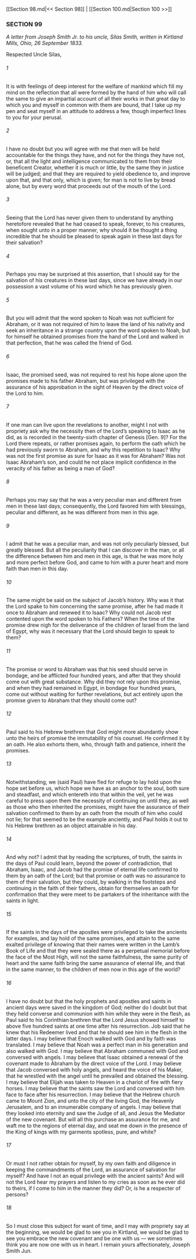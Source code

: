[[Section 98.md|<< Section 98]]  |  [[Section 100.md|Section 100 >>]]

### SECTION 99

*A letter from Joseph Smith Jr. to his uncle, Silas Smith, written in Kirtland Mills, Ohio, 26 September 1833.*

Respected Uncle Silas,

###### 1
It is with feelings of deep interest for the welfare of mankind which fill my mind on the reflection that all were formed by the hand of him who will call the same to give an impartial account of all their works in that great day to which you and myself in common with them are bound, that I take up my pen and seat myself in an attitude to address a few, though imperfect lines to you for your perusal.

###### 2
I have no doubt but you will agree with me that men will be held accountable for the things they have, and not for the things they have not, or, that all the light and intelligence communicated to them from their beneficent Creator, whether it is much or little, by the same they in justice will be judged; and that they are required to yield obedience to, and improve upon that, and that only, which is given; for man is not to live by bread alone, but by every word that proceeds out of the mouth of the Lord.

###### 3
Seeing that the Lord has never given them to understand by anything heretofore revealed that he had ceased to speak, forever, to his creatures, when sought unto in a proper manner, why should it be thought a thing incredible that he should be pleased to speak again in these last days for their salvation?

###### 4
Perhaps you may be surprised at this assertion, that I should say for the salvation of his creatures in these last days, since we have already in our possession a vast volume of his word which he has previously given.

###### 5
But you will admit that the word spoken to Noah was not sufficient for Abraham, or it was not required of him to leave the land of his nativity and seek an inheritance in a strange country upon the word spoken to Noah, but for himself he obtained promises from the hand of the Lord and walked in that perfection, that he was called the friend of God.

###### 6
Isaac, the promised seed, was not required to rest his hope alone upon the promises made to his father Abraham, but was privileged with the assurance of his approbation in the sight of Heaven by the direct voice of the Lord to him.

###### 7
If one man can live upon the revelations to another, might I not with propriety ask why the necessity then of the Lord’s speaking to Isaac as he did, as is recorded in the twenty-sixth chapter of Genesis [Gen. 9]? For the Lord there repeats, or rather promises again, to perform the oath which he had previously sworn to Abraham, and why this repetition to Isaac? Why was not the first promise as sure for Isaac as it was for Abraham? Was not Isaac Abraham’s son, and could he not place implicit confidence in the veracity of his father as being a man of God?

###### 8
Perhaps you may say that he was a very peculiar man and different from men in these last days; consequently, the Lord favored him with blessings, peculiar and different, as he was different from men in this age.

###### 9
I admit that he was a peculiar man, and was not only peculiarly blessed, but greatly blessed. But all the peculiarity that I can discover in the man, or all the difference between him and men in this age, is that he was more holy and more perfect before God, and came to him with a purer heart and more faith than men in this day.

###### 10
The same might be said on the subject of Jacob’s history. Why was it that the Lord spake to him concerning the same promise, after he had made it once to Abraham and renewed it to Isaac? Why could not Jacob rest contented upon the word spoken to his Fathers? When the time of the promise drew nigh for the deliverance of the children of Israel from the land of Egypt, why was it necessary that the Lord should begin to speak to them?

###### 11
The promise or word to Abraham was that his seed should serve in bondage, and be afflicted four hundred years, and after that they should come out with great substance. Why did they not rely upon this promise, and when they had remained in Egypt, in bondage four hundred years, come out without waiting for further revelations, but act entirely upon the promise given to Abraham that they should come out?

###### 12
Paul said to his Hebrew brethren that God might more abundantly show unto the heirs of promise the immutability of his counsel. He confirmed it by an oath. He also exhorts them, who, through faith and patience, inherit the promises.

###### 13
Notwithstanding, we (said Paul) have fled for refuge to lay hold upon the hope set before us, which hope we have as an anchor to the soul, both sure and steadfast, and which entereth into that within the veil, yet he was careful to press upon them the necessity of continuing on until they, as well as those who then inherited the promises, might have the assurance of their salvation confirmed to them by an oath from the mouth of him who could not lie; for that seemed to be the example anciently, and Paul holds it out to his Hebrew brethren as an object attainable in his day.

###### 14
And why not? I admit that by reading the scriptures, of truth, the saints in the days of Paul could learn, beyond the power of contradiction, that Abraham, Isaac, and Jacob had the promise of eternal life confirmed to them by an oath of the Lord; but that promise or oath was no assurance to them of their salvation, but they could, by walking in the footsteps and continuing in the faith of their fathers, obtain for themselves an oath for confirmation that they were meet to be partakers of the inheritance with the saints in light.

###### 15
If the saints in the days of the apostles were privileged to take the ancients for examples, and lay hold of the same promises, and attain to the same exalted privilege of knowing that their names were written in the Lamb’s Book of Life and that they were sealed there as a perpetual memorial before the face of the Most High, will not the same faithfulness, the same purity of heart and the same faith bring the same assurance of eternal life, and that in the same manner, to the children of men now in this age of the world?

###### 16
I have no doubt but that the holy prophets and apostles and saints in ancient days were saved in the kingdom of God; neither do I doubt but that they held converse and communion with him while they were in the flesh, as Paul said to his Corinthian brethren that the Lord Jesus showed himself to above five hundred saints at one time after his resurrection. Job said that he knew that his Redeemer lived and that he should see him in the flesh in the latter days. I may believe that Enoch walked with God and by faith was translated. I may believe that Noah was a perfect man in his generation and also walked with God. I may believe that Abraham communed with God and conversed with angels. I may believe that Isaac obtained a renewal of the covenant made to Abraham by the direct voice of the Lord. I may believe that Jacob conversed with holy angels, and heard the voice of his Maker, that he wrestled with the angel until he prevailed and obtained the blessing. I may believe that Elijah was taken to Heaven in a chariot of fire with fiery horses. I may believe that the saints saw the Lord and conversed with him face to face after his resurrection. I may believe that the Hebrew church came to Mount Zion, and unto the city of the living God, the Heavenly Jerusalem, and to an innumerable company of angels. I may believe that they looked into eternity and saw the Judge of all, and Jesus the Mediator of the new covenant. But will all this purchase an assurance for me, and waft me to the regions of eternal day, and seat me down in the presence of the King of kings with my garments spotless, pure, and white?

###### 17
Or must I not rather obtain for myself, by my own faith and diligence in keeping the commandments of the Lord, an assurance of salvation for myself? And have I not an equal privilege with the ancient saints? And will not the Lord hear my prayers and listen to my cries as soon as he ever did to theirs, if I come to him in the manner they did? Or, is he a respecter of persons?

###### 18
So I must close this subject for want of time, and I may with propriety say at the beginning, we would be glad to see you in Kirtland, we would be glad to see you embrace the new covenant and be one with us — we sometimes think you are now one with us in heart. I remain yours affectionately, Joseph Smith Jun.